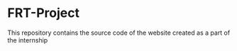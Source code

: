 # FRT-Project
This repository contains the source code of the website created as a part of the internship
